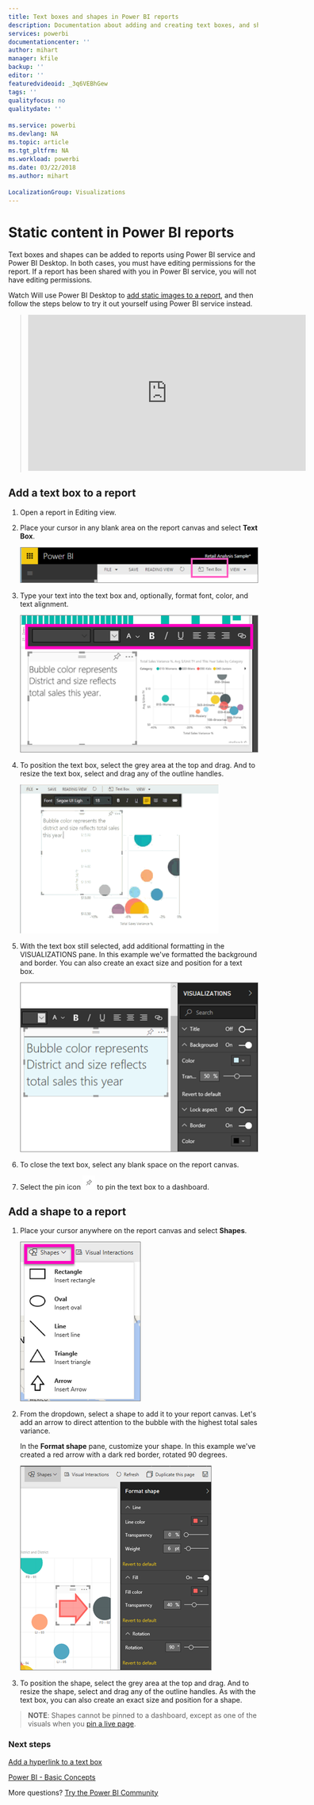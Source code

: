```yaml
---
title: Text boxes and shapes in Power BI reports
description: Documentation about adding and creating text boxes, and shapes in a report using Microsoft Power BI service.
services: powerbi
documentationcenter: ''
author: mihart
manager: kfile
backup: ''
editor: ''
featuredvideoid: _3q6VEBhGew
tags: ''
qualityfocus: no
qualitydate: ''

ms.service: powerbi
ms.devlang: NA
ms.topic: article
ms.tgt_pltfrm: NA
ms.workload: powerbi
ms.date: 03/22/2018
ms.author: mihart

LocalizationGroup: Visualizations
---
```

# Static content in Power BI reports
Text boxes and shapes can be added to reports using Power BI service and Power BI Desktop. In both cases, you must have editing permissions for the report. If a report has been shared with you in Power BI service, you will not have editing permissions. 

Watch Will use Power BI Desktop to [add static images to a report](guided-learning/visualizations.yml#step-11), and then follow the steps below to try it out yourself using Power BI service instead.
> 
> <iframe width="560" height="315" src="https://www.youtube.com/embed/_3q6VEBhGew" frameborder="0" allowfullscreen></iframe>
> 

## Add a text box to a report
1. Open a report in Editing view.

2. Place your cursor in any blank area on the report canvas and select **Text Box**.
   
   ![](media/power-bi-reports-add-text-and-shapes/pbi_textbox.png)
2. Type your text into the text box and, optionally, format font, color, and text alignment. 
   
   ![](media/power-bi-reports-add-text-and-shapes/pbi_textbox2new.png)
3. To position the text box, select the grey area at the top and drag. And to resize the text box, select and drag any of the outline handles. 
   
   ![](media/power-bi-reports-add-text-and-shapes/textboxsmaller.gif)

4. With the text box still selected, add additional formatting in the VISUALIZATIONS pane. In this example we've formatted the background and border. You can also create an exact size and position for a text box.  

   ![](media/power-bi-reports-add-text-and-shapes/power-bi-borders.png)

5. To close the text box, select any blank space on the report canvas. 

5. Select the pin icon  ![](media/power-bi-reports-add-text-and-shapes/pbi_pintile.png) to pin the text box to a dashboard. 

## Add a shape to a report
1. Place your cursor anywhere on the report canvas and select **Shapes**.
   
   ![](media/power-bi-reports-add-text-and-shapes/power-bi-shapes.png)
2. From the dropdown, select a shape to add it to your report canvas. Let's add an arrow to direct attention to the bubble with the highest total sales variance. 
   
   In the **Format shape** pane, customize your shape. In this example we've created a red arrow with a dark red border, rotated 90 degrees.
   
   ![](media/power-bi-reports-add-text-and-shapes/power-bi-arrrow.png)
3. To position the shape, select the grey area at the top and drag. And to resize the shape, select and drag any of the outline handles. As with the text box, you can also create an exact size and position for a shape.

> **NOTE**: Shapes cannot be pinned to a dashboard, except as one of the visuals when you [pin a live page](service-dashboard-pin-live-tile-from-report.md). 
> 
> 

### Next steps
[Add a hyperlink to a text box](service-add-hyperlink-to-text-box.md)

[Power BI - Basic Concepts](service-basic-concepts.md)

More questions? [Try the Power BI Community](http://community.powerbi.com/)
